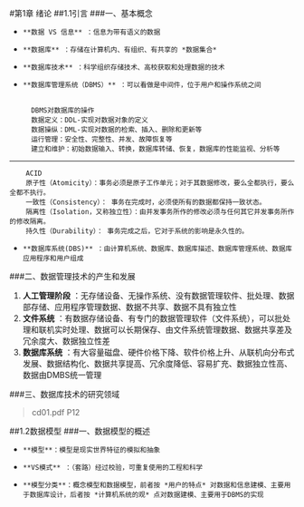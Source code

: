 #第1章 绪论
##1.1引言
###一、基本概念
*     **数据 VS 信息** ：信息为带有语义的数据
*     **数据库** ：存储在计算机内、有组织、有共享的 *数据集合* 
*     **数据库技术** ：科学组织存储技术、高校获取和处理数据的技术
*     **数据库管理系统（DBMS）** ：可以看做是中间件，位于用户和操作系统之间


        DBMS对数据库的操作
        数据定义：DDL-实现对数据对象的定义
        数据操纵：DML-实现对数据的检索、插入、删除和更新等
        运行管理：安全性、完整性、并发、故障恢复等
        建立和维护：初始数据输入、转换，数据库转储、恢复，数据库的性能监视、分析等
---
        ACID
        原子性（Atomicity）：事务必须是原子工作单元；对于其数据修改，要么全都执行，要么全都不执行。
        一致性（Consistency）： 事务在完成时，必须使所有的数据都保持一致状态。
        隔离性（Isolation，又称独立性）：由并发事务所作的修改必须与任何其它并发事务所作的修改隔离。
        持久性（Durability）： 事务完成之后，它对于系统的影响是永久性的。
        

*     **数据库系统(DBS)** ：由计算机系统、数据库、数据库描述、数据库管理系统、数据库应用程序和用户组成

###二、数据管理技术的产生和发展
1.    **人工管理阶段** ：无存储设备、无操作系统、没有数据管理软件、批处理、数据部存储、应用程序管理数据、数据不共享、数据不具有独立性
2.    **文件系统** ：有数据存储设备、有专门的数据管理软件（文件系统），可以批处理和联机实时处理、数据可以长期保存、由文件系统管理数据、数据共享差及冗余度大、数据独立性差
3.    **数据库系统** ：有大容量磁盘、硬件价格下降、软件价格上升、从联机向分布式发展、数据结构化、数据共享提高、冗余度降低、容易扩充、数据独立性高、数据由DMBS统一管理




###三、数据库技术的研究领域
>cd01.pdf  P12

##1.2数据模型
###一、数据模型的概述
*     **模型**：模型是现实世界特征的模拟和抽象
*     **VS模式** ：（套路）经过校验，可重复使用的工程和科学
*     **模型分类**：概念模型和数据模型，前者按 *用户的特点* 对数据和信息建模、主要用于数据库设计，后者按 *计算机系统的观* 点对数据建模、主要用于DBMS的实现





        
        

